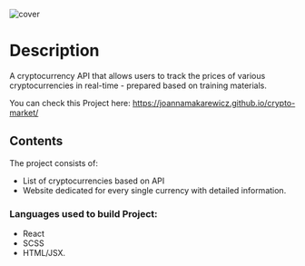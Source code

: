 ![cover](https://joannamakarewicz.github.io/crypto-market/crypto.png)

# Description
A cryptocurrency API that allows users to track the prices of various cryptocurrencies in real-time - prepared based on training materials.

You can check this Project here: https://joannamakarewicz.github.io/crypto-market/

## Contents
The project consists of:
- List of cryptocurrencies based on API
- Website dedicated for every single currency with detailed information.

### Languages used to build Project:

- React
- SCSS
- HTML/JSX.
